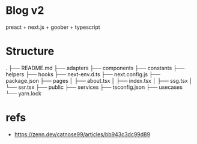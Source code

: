 # Blog v2

preact + next.js + goober + typescript

# Structure

.
├── README.md
├── adapters
├── components
├── constants
├── helpers
├── hooks
├── next-env.d.ts
├── next.config.js
├── package.json
├── pages
│ ├── about.tsx
│ ├── index.tsx
│ ├── ssg.tsx
│ └── ssr.tsx
├── public
├── services
├── tsconfig.json
├── usecases
└── yarn.lock

# refs

- https://zenn.dev/catnose99/articles/bb943c3dc99d89
